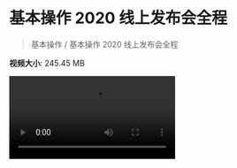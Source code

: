 # 基本操作 2020 线上发布会全程

> 基本操作 / 基本操作 2020 线上发布会全程

**视频大小**: 245.45 MB

<div class="video"><video src="https://file.hsyhx.top/video/基本操作/基本操作 2020 线上发布会全程.mp4" controls preload>🤔 您的浏览器不支持 video 标签</video></div>